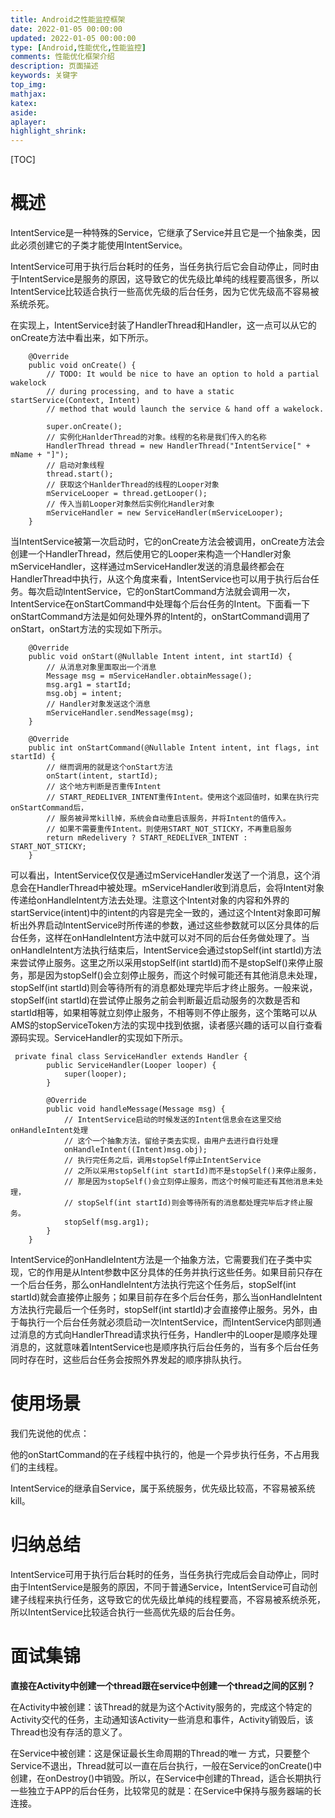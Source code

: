 ```yaml
---
title: Android之性能监控框架
date: 2022-01-05 00:00:00
updated: 2022-01-05 00:00:00
type: [Android,性能优化,性能监控]
comments: 性能优化框架介绍
description: 页面描述
keywords: 关键字
top_img:
mathjax:
katex:
aside:
aplayer:
highlight_shrink:
---
```




[TOC]

# 概述

IntentService是一种特殊的Service，它继承了Service并且它是一个抽象类，因此必须创建它的子类才能使用IntentService。

IntentService可用于执行后台耗时的任务，当任务执行后它会自动停止，同时由于IntentService是服务的原因，这导致它的优先级比单纯的线程要高很多，所以IntentService比较适合执行一些高优先级的后台任务，因为它优先级高不容易被系统杀死。

在实现上，IntentService封装了HandlerThread和Handler，这一点可以从它的onCreate方法中看出来，如下所示。

```
    @Override
    public void onCreate() {
        // TODO: It would be nice to have an option to hold a partial wakelock
        // during processing, and to have a static startService(Context, Intent)
        // method that would launch the service & hand off a wakelock.

        super.onCreate();
        // 实例化HanlderThread的对象。线程的名称是我们传入的名称
        HandlerThread thread = new HandlerThread("IntentService[" + mName + "]");
        // 启动对象线程
        thread.start();
        // 获取这个HanlderThread的线程的Looper对象
        mServiceLooper = thread.getLooper();
        // 传入当前Looper对象然后实例化Handler对象
        mServiceHandler = new ServiceHandler(mServiceLooper);
    }
```
当IntentService被第一次启动时，它的onCreate方法会被调用，onCreate方法会创建一个HandlerThread，然后使用它的Looper来构造一个Handler对象mServiceHandler，这样通过mServiceHandler发送的消息最终都会在HandlerThread中执行，从这个角度来看，IntentService也可以用于执行后台任务。每次启动IntentService，它的onStartCommand方法就会调用一次，IntentService在onStartCommand中处理每个后台任务的Intent。下面看一下onStartCommand方法是如何处理外界的Intent的，onStartCommand调用了onStart，onStart方法的实现如下所示。

```
    @Override
    public void onStart(@Nullable Intent intent, int startId) {
        // 从消息对象里面取出一个消息
        Message msg = mServiceHandler.obtainMessage();
        msg.arg1 = startId;
        msg.obj = intent;
        // Handler对象发送这个消息
        mServiceHandler.sendMessage(msg);
    }

    @Override
    public int onStartCommand(@Nullable Intent intent, int flags, int startId) {
        // 继而调用的就是这个onStart方法
        onStart(intent, startId);
        // 这个地方判断是否重传Intent
        // START_REDELIVER_INTENT重传Intent。使用这个返回值时，如果在执行完onStartCommand后，
        // 服务被异常kill掉，系统会自动重启该服务，并将Intent的值传入。
        // 如果不需要重传Intent。则使用START_NOT_STICKY，不再重启服务
        return mRedelivery ? START_REDELIVER_INTENT : START_NOT_STICKY;
    }
```
可以看出，IntentService仅仅是通过mServiceHandler发送了一个消息，这个消息会在HandlerThread中被处理。mServiceHandler收到消息后，会将Intent对象传递给onHandleIntent方法去处理。注意这个Intent对象的内容和外界的startService(intent)中的intent的内容是完全一致的，通过这个Intent对象即可解析出外界启动IntentService时所传递的参数，通过这些参数就可以区分具体的后台任务，这样在onHandleIntent方法中就可以对不同的后台任务做处理了。当onHandleIntent方法执行结束后，IntentService会通过stopSelf(int startId)方法来尝试停止服务。这里之所以采用stopSelf(int startId)而不是stopSelf()来停止服务，那是因为stopSelf()会立刻停止服务，而这个时候可能还有其他消息未处理，stopSelf(int startId)则会等待所有的消息都处理完毕后才终止服务。一般来说，stopSelf(int startId)在尝试停止服务之前会判断最近启动服务的次数是否和startId相等，如果相等就立刻停止服务，不相等则不停止服务，这个策略可以从AMS的stopServiceToken方法的实现中找到依据，读者感兴趣的话可以自行查看源码实现。ServiceHandler的实现如下所示。

```
 private final class ServiceHandler extends Handler {
        public ServiceHandler(Looper looper) {
            super(looper);
        }

        @Override
        public void handleMessage(Message msg) {
            // IntentService启动的时候发送的Intent信息会在这里交给onHandleIntent处理
            // 这个一个抽象方法，留给子类去实现，由用户去进行自行处理
            onHandleIntent((Intent)msg.obj);
            // 执行完任务之后，调用stopSelf停止IntentService
            // 之所以采用stopSelf(int startId)而不是stopSelf()来停止服务，
            // 那是因为stopSelf()会立刻停止服务，而这个时候可能还有其他消息未处理，
            // stopSelf(int startId)则会等待所有的消息都处理完毕后才终止服务。
            stopSelf(msg.arg1);
        }
    }
```
IntentService的onHandleIntent方法是一个抽象方法，它需要我们在子类中实现，它的作用是从Intent参数中区分具体的任务并执行这些任务。如果目前只存在一个后台任务，那么onHandleIntent方法执行完这个任务后，stopSelf(int startId)就会直接停止服务；如果目前存在多个后台任务，那么当onHandleIntent方法执行完最后一个任务时，stopSelf(int startId)才会直接停止服务。另外，由于每执行一个后台任务就必须启动一次IntentService，而IntentService内部则通过消息的方式向HandlerThread请求执行任务，Handler中的Looper是顺序处理消息的，这就意味着IntentService也是顺序执行后台任务的，当有多个后台任务同时存在时，这些后台任务会按照外界发起的顺序排队执行。


# 使用场景

我们先说他的优点：

他的onStartCommand的在子线程中执行的，他是一个异步执行任务，不占用我们的主线程。

IntentService的继承自Service，属于系统服务，优先级比较高，不容易被系统kill。


# 归纳总结

IntentService可用于执行后台耗时的任务，当任务执行完成后会自动停止，同时由于IntentService是服务的原因，不同于普通Service，IntentService可自动创建子线程来执行任务，这导致它的优先级比单纯的线程要高，不容易被系统杀死，所以IntentService比较适合执行一些高优先级的后台任务。


# 面试集锦

**直接在Activity中创建一个thread跟在service中创建一个thread之间的区别？**

在Activity中被创建：该Thread的就是为这个Activity服务的，完成这个特定的Activity交代的任务，主动通知该Activity一些消息和事件，Activity销毁后，该Thread也没有存活的意义了。

在Service中被创建：这是保证最长生命周期的Thread的唯一
方式，只要整个Service不退出，Thread就可以一直在后台执行，一般在Service的onCreate()中创建，在onDestroy()中销毁。所以，在Service中创建的Thread，适合长期执行一些独立于APP的后台任务，比较常见的就是：在Service中保持与服务器端的长连接。









